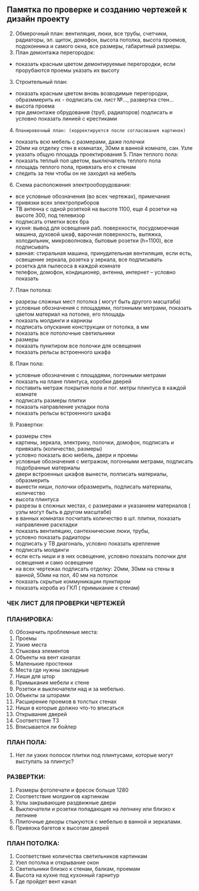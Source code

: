 ## Памятка по проверке и созданию чертежей к дизайн проекту

2. Обмерочный план: вентиляция, люки, все трубы, счетчики, радиаторы, эл. щиток,  домофон, высота потолка, высота проемов, подоконника и самого окна, все размеры, габаритный размеры.
3. План демонтажа перегородок:
- показать красным цветом демонтируемые перегородки, если прорубаются проемы указать их высоту
3.    Строительный план:
- показать красным цветом вновь возводимые перегородки, образммерить их
       - подписать см. лист №…, развертка стен…
- высота проема
- при демонтаже обрудования (труб, радиаторов) подписать и условно показать линией с крестиками
4.     Планировочный план: (корректируется после согласования картинок)
- показать всю мебель с размерами, даже полочки
- 20мм на отделку стен в комнатах, 30мм в ванной комнате, сан. Узле
- указать общую площадь проектирования
       5.     План теплого пола:
- показать теплый пол цветом, выключатель теплого пола
- площадь теплого пола, привязать его к стенам
- следить за тем чтобы он не заходил на мебель
6.    Схема расположения электрооборудования:
- все условные обозначения (во всех чертежах), примечания
- привязки всех электроприборов
- ТВ антенна с одной розеткой на высоте 1100, еще 4 розетки на высоте 300, под телевизор
- подписать отметки всех бра
- кухня: вывод для освещения раб. поверхности, посудомоечная машина, духовой шкаф, варочная поверхность, вытяжка, холодильник,  микроволновка, бытовые розетки (h=1100), все подписывать
- ванная: стиральная машина, принудительная вентиляция, если есть, освещение зеркала, розетка у зеркала, все подписывать
- розетка для пылесоса в каждой комнате
- телефон, домофон, кондиционер, антенна, интернет – условно показать
7.    План потолка: 
-  разрезы сложных мест потолка ( могут быть другого масштаба)
- условные обозначения с площадями, погонными метрами, показать цветом материал на потолке, его площадь 
-  показать молдинги и карнизы
- подписать опускание конструкции от потолка, в мм
- показать все потолочные светильники
- размеры  
- показать пунктиром все полочки для освещения
- показать рельсы встроенного шкафа
8.    План пола:
- условные обозначения с площадями, погонными метрами
- показать на плане плинтуса, коробки дверей
- поставить метраж покрытия пола и пог. метры плинтуса в каждой комнате
- подписать размеры плитки
- показать направление укладки пола
- показать рельсы встроенного шкафа
9. Развертки:
- размеры стен
- картины, зеркала, электрику, полочки, домофон,  подписать и привязать (количество, размеры)
- условно показать всю мебель, двери и проемы
- условные обозначения с метражом, погонными метрами, подписать подобранные материалы
- двери встроенных шкафов вынести, полписать материалы, образмерить
- вынести ниши, полочки образмерить, подписать материалы, количество
- высота плинтуса
- разрезы в сложных местах, с размерами и указанием материалов ( узлы могут быть в другом масштабе)
- в ванных комнатах посчитать количество в шт. плитки, показать направление раскладки
- показать вентиляцию, сантехнические люки, трубы,
- условно показать радиаторы
- подписать у ТВ диагональ, условно показать крепление
- подписать молдинги
- если есть ниши и в них освещение, условно показать полочки для освещения и само освещение
- на всех чертежах подписать отделку: 20мм, 30мм на стены в ванной, 50мм на пол, 40 мм на потолок
- показать скрытые коммуникации пунктиром
- показать короба из ГКЛ ( примыкание к стенам)
### ЧЕК ЛИСТ ДЛЯ ПРОВЕРКИ ЧЕРТЕЖЕЙ

### ПЛАНИРОВКА:

0. Обозначить проблемные места:
1. Проемы
2. Узкие места
3. Стыковка элементов
4. Объекты на вент каналах
5. Маленькие простенки
6. Места где нужны закладные
7. Ниши для штор
8. Примыкания мебели к стене
9. Розетки и выключатели над и за мебелью.
10. Объекты за шторами
11. Расширение проемов в толстых стенах
12. Ниши в которые должно что-то вписаться
13. Открывание дверей
14. Соответствие ТЗ
15. Вписывается ли бойлер
### ПЛАН ПОЛА:
1. Нет ли узких полосок плитки под плинтусами, которые могут выступать за плинтус?
### РАЗВЕРТКИ:
1. Размеры фотопечати и фресок больше 1280
2. Соответствие молдингов картинкам
3. Узлы закрывающие раздвижные двери
4. Выключатели и розетки попадающие на лепнину или близко к лепнине
5. Плиточные декоры стыкуются с мебелью в ванной и зеркалами.
6. Привязка багетов к высотам дверей
### ПЛАН ПОТОЛКА:
1. Соответствие количества светильников картинкам
2. Узел потолка и открывание окон
3. Светильники близко к стенам, балкам, проемам 
4. Высота на кухне под кухонный гарнитур
5. Где пройдет вент канал


